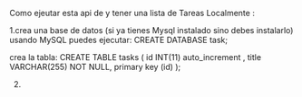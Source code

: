 Como ejeutar esta api de y tener una lista de Tareas Localmente :

1.crea una base de datos
(si ya tienes Mysql instalado sino debes instalarlo)
usando MySQL puedes ejecutar:
CREATE DATABASE task;

crea la tabla:
CREATE TABLE tasks (
id INT(11) auto_increment ,
title VARCHAR(255) NOT NULL,
primary key (id)
);

2.
